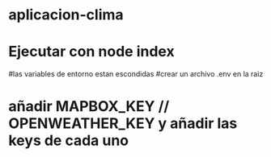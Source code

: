 # aplicacion-clima
# Ejecutar con node index

#las variables de entorno estan escondidas
#crear un archivo .env en la raiz
# añadir MAPBOX_KEY // OPENWEATHER_KEY y añadir las keys de cada uno



